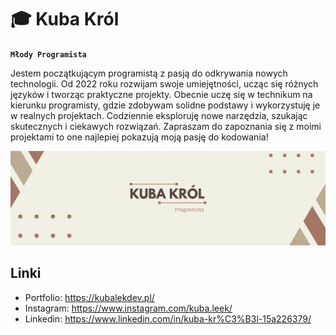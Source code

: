 # 🎓 Kuba Król

**`Młody Programista`**

Jestem początkującym programistą z pasją do odkrywania nowych technologii. 
Od 2022 roku rozwijam swoje umiejętności, ucząc się różnych języków i tworząc praktyczne projekty.
Obecnie uczę się w technikum na kierunku programisty, gdzie zdobywam solidne podstawy i wykorzystuję je w realnych projektach.
Codziennie eksploruję nowe narzędzia, szukając skutecznych i ciekawych rozwiązań. Zapraszam do zapoznania się z moimi projektami to one najlepiej pokazują moją pasję do kodowania!

<img width="1500" src="/banner.png" alt="banner readme">

## Linki

- Portfolio: https://kubalekdev.pl/
- Instagram: https://www.instagram.com/kuba.leek/
- Linkedin: https://www.linkedin.com/in/kuba-kr%C3%B3l-15a226379/
